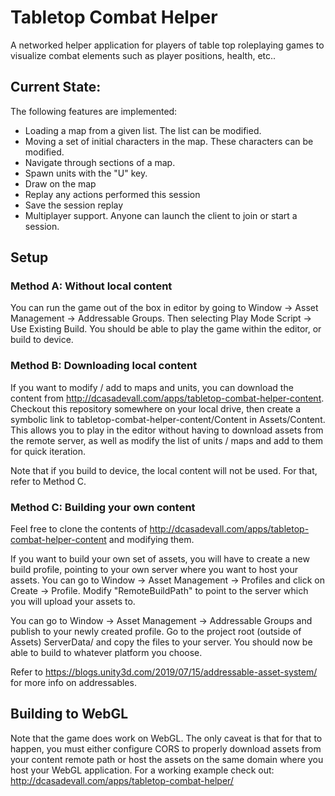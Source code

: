 # Tabletop Combat Helper

A networked helper application for players of table top roleplaying games to visualize combat elements such as player positions, health, etc..

## Current State:

The following features are implemented:
* Loading a map from a given list. The list can be modified.
* Moving a set of initial characters in the map. These characters can be modified.
* Navigate through sections of a map.
* Spawn units with the "U" key.
* Draw on the map
* Replay any actions performed this session
* Save the session replay
* Multiplayer support. Anyone can launch the client to join or start a session.

## Setup

### Method A: Without local content

You can run the game out of the box in editor by going to Window -> Asset Management -> Addressable Groups.
Then selecting Play Mode Script -> Use Existing Build.
You should be able to play the game within the editor, or build to device.

### Method B: Downloading local content

If you want to modify / add to maps and units, you can download the content from http://dcasadevall.com/apps/tabletop-combat-helper-content.
Checkout this repository somewhere on your local drive, then create a symbolic link to tabletop-combat-helper-content/Content
in Assets/Content.
This allows you to play in the editor without having to download assets from the remote server, as well as modify the list of units / maps and add
to them for quick iteration.

Note that if you build to device, the local content will not be used. For that, refer to Method C.

### Method C: Building your own content

Feel free to clone the contents of http://dcasadevall.com/apps/tabletop-combat-helper-content and modifying them.

If you want to build your own set of assets, you will have to create a new build profile, pointing to your own server 
where you want to host your assets.
You can go to Window -> Asset Management -> Profiles and click on Create -> Profile.
Modify "RemoteBuildPath" to point to the server which you will upload your assets to.

You can go to Window -> Asset Management -> Addressable Groups and publish to your newly created profile.
Go to the project root (outside of Assets) ServerData/ and copy the files to your server.
You should now be able to build to whatever platform you choose.

Refer to https://blogs.unity3d.com/2019/07/15/addressable-asset-system/ for more info on addressables.

## Building to WebGL

Note that the game does work on WebGL. The only caveat is that for that to happen, you must either configure CORS to properly download
assets from your content remote path or host the assets on the same domain where you host your WebGL application.
For a working example check out:
http://dcasadevall.com/apps/tabletop-combat-helper/
